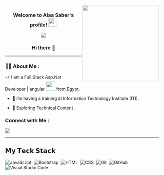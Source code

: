 

<!--
**AlaaSaber/AlaaSaber** is a ✨ _special_ ✨ repository because its `README.md` (this file) appears on your GitHub profile.

Here are some ideas to get you started:

- 🔭 I’m currently working on ...
- 🌱 I’m currently learning ...
- 👯 I’m looking to collaborate on ...
- 🤔 I’m looking for help with ...
- 💬 Ask me about ...
- 📫 How to reach me: ...
- 😄 Pronouns: ...
- ⚡ Fun fact: ...
-->
<img width="250" align="right" src="https://c.tenor.com/_DOBjnGspYAAAAAM/code-coding.gif">

<h3 align="center">
  Welcome to Alaa Saber's profile!
  <img src="https://media.giphy.com/media/hvRJCLFzcasrR4ia7z/giphy.gif" width="28">
</h3>

<!-- Typing SVG by DenverCoder1 - https://github.com/DenverCoder1/readme-typing-svg -->
<p align="center">
  <a href="https://github.com/DenverCoder1/readme-typing-svg"><img src="https://readme-typing-svg.herokuapp.com/?lines=Full%20Stack%20 Asp.Net %20Developer %20| %20angular;Always%20learning%20new%20things&font=Fira%20Code&center=true&width=440&height=45&color=f75c7e&vCenter=true&size=22"></a>
</p> 
<div align="center">

### Hi there 👋
 
</div>

---

### :woman_technologist: About Me :
  -⚡ I am a Full Stack Asp.Net Developer  | angular   <img src="https://media.giphy.com/media/WUlplcMpOCEmTGBtBW/giphy.gif" width="30"> from Egypt.

- :telescope: I’m having a training at Information Technology Institute (ITI).

- :seedling: Exploring Technical Content .



### Connect with Me :

<a href="https://linkedin.com/in/alaasaber" target="_blank"><img src="https://img.shields.io/badge/-Alaa%20Saber-0077B5?style=for-the-badge&logo=Linkedin&logoColor=white"/></a>



---

## 𝗠𝘆 𝗧𝗲𝗰𝗸 𝗦𝘁𝗮𝗰𝗸
![JavaScript](https://img.shields.io/badge/-JavaScript-05122A?style=flat&logo=javascript)&nbsp;
![Bootstrap](https://img.shields.io/badge/-Bootstrap-05122A?style=flat&logo=bootstrap&logoColor=563D7C)&nbsp;
![HTML](https://img.shields.io/badge/-HTML-05122A?style=flat&logo=HTML5)&nbsp;
![CSS](https://img.shields.io/badge/-CSS-05122A?style=flat&logo=CSS3&logoColor=1572B6)&nbsp;
![Git](https://img.shields.io/badge/-Git-05122A?style=flat&logo=git)&nbsp;
![GitHub](https://img.shields.io/badge/-GitHub-05122A?style=flat&logo=github)&nbsp;
![Visual Studio Code](https://img.shields.io/badge/-Visual%20Studio%20Code-05122A?style=flat&logo=visual-studio-code&logoColor=007ACC)&nbsp;












